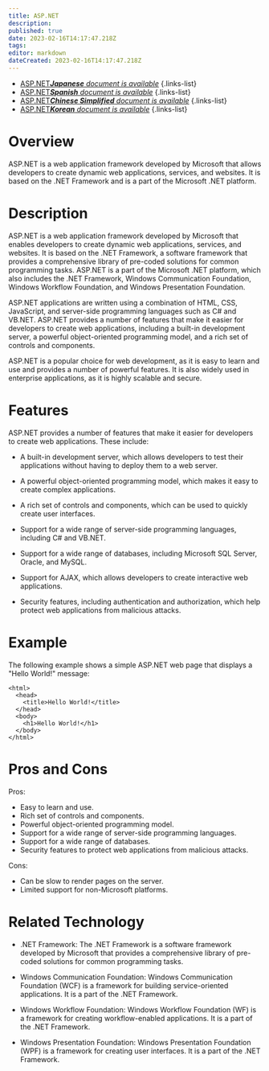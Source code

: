 ```yaml
---
title: ASP.NET
description: 
published: true
date: 2023-02-16T14:17:47.218Z
tags: 
editor: markdown
dateCreated: 2023-02-16T14:17:47.218Z
---
```


- [ASP.NET***Japanese** document is available*](/ja/Knowledge-base/Dictionary/asp-net)
{.links-list}
- [ASP.NET***Spanish** document is available*](/es/Knowledge-base/Dictionary/asp-net)
{.links-list}
- [ASP.NET***Chinese Simplified** document is available*](/zh/Knowledge-base/Dictionary/asp-net)
{.links-list}
- [ASP.NET***Korean** document is available*](/ko/Knowledge-base/Dictionary/asp-net)
{.links-list}


# Overview

ASP.NET is a web application framework developed by Microsoft that allows developers to create dynamic web applications, services, and websites. It is based on the .NET Framework and is a part of the Microsoft .NET platform.

# Description

ASP.NET is a web application framework developed by Microsoft that enables developers to create dynamic web applications, services, and websites. It is based on the .NET Framework, a software framework that provides a comprehensive library of pre-coded solutions for common programming tasks. ASP.NET is a part of the Microsoft .NET platform, which also includes the .NET Framework, Windows Communication Foundation, Windows Workflow Foundation, and Windows Presentation Foundation.

ASP.NET applications are written using a combination of HTML, CSS, JavaScript, and server-side programming languages such as C# and VB.NET. ASP.NET provides a number of features that make it easier for developers to create web applications, including a built-in development server, a powerful object-oriented programming model, and a rich set of controls and components.

ASP.NET is a popular choice for web development, as it is easy to learn and use and provides a number of powerful features. It is also widely used in enterprise applications, as it is highly scalable and secure.

# Features

ASP.NET provides a number of features that make it easier for developers to create web applications. These include:

- A built-in development server, which allows developers to test their applications without having to deploy them to a web server.

- A powerful object-oriented programming model, which makes it easy to create complex applications.

- A rich set of controls and components, which can be used to quickly create user interfaces.

- Support for a wide range of server-side programming languages, including C# and VB.NET.

- Support for a wide range of databases, including Microsoft SQL Server, Oracle, and MySQL.

- Support for AJAX, which allows developers to create interactive web applications.

- Security features, including authentication and authorization, which help protect web applications from malicious attacks.

# Example

The following example shows a simple ASP.NET web page that displays a "Hello World!" message:

```
<html>
  <head>
    <title>Hello World!</title>
  </head>
  <body>
    <h1>Hello World!</h1>
  </body>
</html>
```

# Pros and Cons

Pros:

- Easy to learn and use.
- Rich set of controls and components.
- Powerful object-oriented programming model.
- Support for a wide range of server-side programming languages.
- Support for a wide range of databases.
- Security features to protect web applications from malicious attacks.

Cons:

- Can be slow to render pages on the server.
- Limited support for non-Microsoft platforms.

# Related Technology

- .NET Framework: The .NET Framework is a software framework developed by Microsoft that provides a comprehensive library of pre-coded solutions for common programming tasks.

- Windows Communication Foundation: Windows Communication Foundation (WCF) is a framework for building service-oriented applications. It is a part of the .NET Framework.

- Windows Workflow Foundation: Windows Workflow Foundation (WF) is a framework for creating workflow-enabled applications. It is a part of the .NET Framework.

- Windows Presentation Foundation: Windows Presentation Foundation (WPF) is a framework for creating user interfaces. It is a part of the .NET Framework.